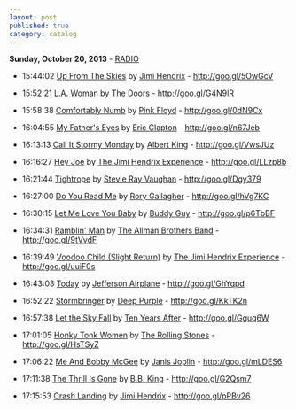```yaml
---
layout: post
published: true
category: catalog
---
```


**Sunday, October 20, 2013** - [RADIO](/2013/10/20/jimi-hendrix-radio)

*   15:44:02  [Up From The Skies](http://goo.gl/OSotg4) by [Jimi Hendrix](http://www.last.fm/music/Jimi+Hendrix) - http://goo.gl/5OwGcV

*   15:52:21  [L.A. Woman](http://goo.gl/AP3O4) by [The Doors](http://www.last.fm/music/The+Doors) - http://goo.gl/G4N9lR

*   15:58:38  [Comfortably Numb](http://goo.gl/dlYeI) by [Pink Floyd](http://www.last.fm/music/Pink+Floyd) - http://goo.gl/0dN9Cx

*   16:04:55  [My Father's Eyes](http://goo.gl/qBBBZ) by [Eric Clapton](http://www.last.fm/music/Eric+Clapton) - http://goo.gl/n67Jeb

*   16:13:13  [Call It Stormy Monday](http://goo.gl/N8YuDw) by [Albert King](http://www.last.fm/music/Albert+King) - http://goo.gl/VwsJUz

*   16:16:27  [Hey Joe](http://goo.gl/rz2xA) by [The Jimi Hendrix Experience](http://www.last.fm/music/The+Jimi+Hendrix+Experience) - http://goo.gl/LLzp8b

*   16:21:44  [Tightrope](http://goo.gl/cyQBT3) by [Stevie Ray Vaughan](http://www.last.fm/music/Stevie+Ray+Vaughan) - http://goo.gl/Dgy379

*   16:27:00  [Do You Read Me](http://goo.gl/M5AXH7) by [Rory Gallagher](http://www.last.fm/music/Rory+Gallagher) - http://goo.gl/hVg7KC

*   16:30:15  [Let Me Love You Baby](http://goo.gl/ZM5KAC) by [Buddy Guy](http://www.last.fm/music/Buddy+Guy) - http://goo.gl/p6TbBF

*   16:34:31  [Ramblin' Man](http://goo.gl/usnKx) by [The Allman Brothers Band](http://www.last.fm/music/The+Allman+Brothers+Band) - http://goo.gl/9tVvdF

*   16:39:49  [Voodoo Child (Slight Return)](http://goo.gl/ayKj7) by [The Jimi Hendrix Experience](http://www.last.fm/music/The+Jimi+Hendrix+Experience) - http://goo.gl/uuiF0s

*   16:43:03  [Today](http://goo.gl/TQo0lI) by [Jefferson Airplane](http://www.last.fm/music/Jefferson+Airplane) - http://goo.gl/GhYqpd

*   16:52:22  [Stormbringer](http://goo.gl/iCV6l) by [Deep Purple](http://www.last.fm/music/Deep+Purple) - http://goo.gl/KkTK2n

*   16:57:38  [Let the Sky Fall](http://goo.gl/l3N9Io) by [Ten Years After](http://www.last.fm/music/Ten+Years+After) - http://goo.gl/Gguq6W

*   17:01:05  [Honky Tonk Women](http://goo.gl/ZjEOTB) by [The Rolling Stones](http://www.last.fm/music/The+Rolling+Stones) - http://goo.gl/HsTSyZ

*   17:06:22  [Me And Bobby McGee](http://goo.gl/C2BlA) by [Janis Joplin](http://www.last.fm/music/Janis+Joplin) - http://goo.gl/mLDES6

*   17:11:38  [The Thrill Is Gone](http://goo.gl/0Qjs8) by [B.B. King](http://www.last.fm/music/B.B.+King) - http://goo.gl/G2Qsm7

*   17:15:53  [Crash Landing](http://goo.gl/VJ5EuN) by [Jimi Hendrix](http://www.last.fm/music/Jimi+Hendrix) - http://goo.gl/pPBv26

